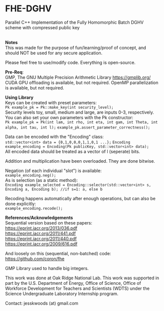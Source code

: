 # FHE-DGHV
Parallel C++ Implementation of the Fully Homomorphic Batch DGHV scheme with compressed public key <br />
<br />

**Notes** <br />
This was made for the purpose of fun/learning/proof of concept, and should NOT be used for any secure application.<br />

Please feel free to use/modify code. Everything is open-source.

**Pre-Req**: <br />
GMP, The GNU Multiple Precision Arithmetic Library https://gmplib.org/
CUDA GPU offloading is available, but not required.
OpenMP parallelization is available, but not required.

**Using Library** <br />
Keys can be created with preset parameters: <br />
```Pk example_pk = Pk::make_key(int security_level);``` <br />
Security levels toy, small, medium and large, are inputs 0-3, respectively. <br />
You can also set your own parameters with the Pk constructor: <br />
```Pk example_pk = Pk(int lam, int rho, int eta, int gam, int Theta, int alpha, int tau, int l);```
```example_pk.assert_parameter_correctness();```

Data can be encoded with the "Encoding" class:<br />
```std::vector<int> data = {0,1,0,0,0,1,1,0,1 ...};```
```Encoding example_encoding = Encoding(Pk publicKey, std::vector<int> data);``` <br />
All encoded data should be treated as a vector of l (seperate) bits.

Addition and multiplication have been overloaded. They are done bitwise. <br />

Negation (of each individual "slot") is available:<br />
```example_encoding.neg();``` <br />
As is selection (as a static method):<br />
```Encoding example_selected = Encoding::selector(std::vector<int> s, Encoding a, Encoding b); //if s=1: a, else b```

Recoding happens automatically after enough operations, but can also be done explicitly:<br />
```example_encoding.recode();```


**References/Acknowledgements** <br />
Sequential version based on these papers: <br />
https://eprint.iacr.org/2013/036.pdf <br />
https://eprint.iacr.org/2011/441.pdf <br />
https://eprint.iacr.org/2011/440.pdf <br />
https://eprint.iacr.org/2009/616.pdf <br />

And loosely on this (sequential, non-batched) code:
https://github.com/coron/fhe <br />

GMP Library used to handle big integers. <br />

This work was done at Oak Ridge National Lab. This work was supported in part by the U.S. Department of Energy, Office of Science, Office of Workforce Development for Teachers and Scientists (WDTS) under the Science Undergraduate Laboratory Internship program.	

Contact: jesskwoods (at) gmail.com


